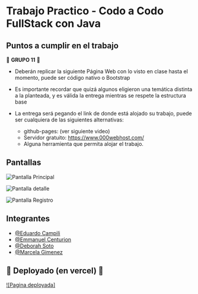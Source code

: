 # Trabajo Practico - Codo a Codo FullStack con Java

## Puntos a cumplir en el trabajo

🚦 **GRUPO 11** 🚦

- Deberán replicar la siguiente Página Web con lo visto en clase hasta el momento, puede ser código nativo o Bootstrap

* Es importante recordar que quizá algunos eligieron una temática distinta a la planteada, y es válida la entrega mientras se respete la estructura base

- La entrega será pegando el link de donde está alojado su trabajo, puede ser cualquiera de las siguientes alternativas:

  - github-pages: (ver siguiente video)
  - Servidor gratuito: https://www.000webhost.com/
  - Alguna herramienta que permita alojar el trabajo.

## Pantallas

![Pantalla Principal](/modelos/index.png)

![Pantalla detalle](/modelos/detalle.png)

![Pantalla Registro](/modelos/registro.png)

## Integrantes

- [@Eduardo Campili](https://github.com/learningcampili)
- [@Emmanuel Centurion](https://github.com/e-centurion)
- [@Deborah Soto](https://github.com/sotodeborahcar)
- [@Marcela Gimenez]()

## 🔗 Deployado (en vercel) 🔗

[![Pagina deployada]](https://codo-a-codo-cac-movies.vercel.app/index.html)
